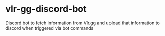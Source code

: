 # vlr-gg-discord-bot

Discord bot to fetch information from Vlr.gg and upload that information to discord when triggered via bot commands
